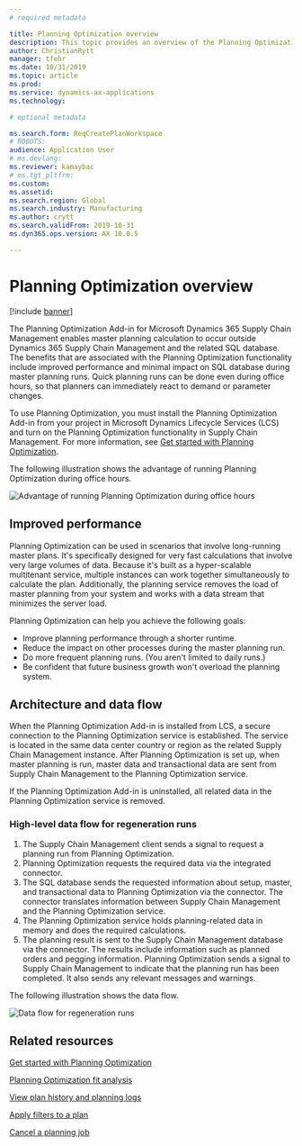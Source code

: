 ```yaml
---
# required metadata

title: Planning Optimization overview
description: This topic provides an overview of the Planning Optimization functionality.
author: ChristianRytt
manager: tfehr
ms.date: 10/31/2019
ms.topic: article
ms.prod: 
ms.service: dynamics-ax-applications
ms.technology: 

# optional metadata

ms.search.form: ReqCreatePlanWorkspace
# ROBOTS: 
audience: Application User
# ms.devlang: 
ms.reviewer: kamaybac
# ms.tgt_pltfrm: 
ms.custom: 
ms.assetid: 
ms.search.region: Global
ms.search.industry: Manufacturing
ms.author: crytt
ms.search.validFrom: 2019-10-31
ms.dyn365.ops.version: AX 10.0.5

---
```

# Planning Optimization overview

[!include [banner](../../includes/banner.md)]

The Planning Optimization Add-in for Microsoft Dynamics 365 Supply Chain Management enables master planning calculation to occur outside Dynamics 365 Supply Chain Management and the related SQL database. The benefits that are associated with the Planning Optimization functionality include improved performance and minimal impact on SQL database during master planning runs. Quick planning runs can be done even during office hours, so that planners can immediately react to demand or parameter changes.

To use Planning Optimization, you must install the Planning Optimization Add-in from your project in Microsoft Dynamics Lifecycle Services (LCS) and turn on the Planning Optimization functionality in Supply Chain Management. For more information, see [Get started with Planning Optimization](get-started.md).

The following illustration shows the advantage of running Planning Optimization during office hours.

![Advantage of running Planning Optimization during office hours](media/PlanningOptimization1.png)

## Improved performance

Planning Optimization can be used in scenarios that involve long-running master plans. It's specifically designed for very fast calculations that involve very large volumes of data. Because it's built as a hyper-scalable multitenant service, multiple instances can work together simultaneously to calculate the plan. Additionally, the planning service removes the load of master planning from your system and works with a data stream that minimizes the server load.

Planning Optimization can help you achieve the following goals:

- Improve planning performance through a shorter runtime.
- Reduce the impact on other processes during the master planning run.
- Do more frequent planning runs. (You aren't limited to daily runs.)
- Be confident that future business growth won't overload the planning system.

## Architecture and data flow

When the Planning Optimization Add-in is installed from LCS, a secure connection to the Planning Optimization service is established. The service is located in the same data center country or region as the related Supply Chain Management instance. After Planning Optimization is set up, when master planning is run, master data and transactional data are sent from Supply Chain Management to the Planning Optimization service.

If the Planning Optimization Add-in is uninstalled, all related data in the Planning Optimization service is removed.

### High-level data flow for regeneration runs

1. The Supply Chain Management client sends a signal to request a planning run from Planning Optimization.
2. Planning Optimization requests the required data via the integrated connector.
3. The SQL database sends the requested information about setup, master, and transactional data to Planning Optimization via the connector. The connector translates information between Supply Chain Management and the Planning Optimization service.
4. The Planning Optimization service holds planning-related data in memory and does the required calculations.
5. The planning result is sent to the Supply Chain Management database via the connector. The results include information such as planned orders and pegging information. Planning Optimization sends a signal to Supply Chain Management to indicate that the planning run has been completed. It also sends any relevant messages and warnings.

The following illustration shows the data flow.

![Data flow for regeneration runs](media/PlanningOptimization2.png)

## Related resources

[Get started with Planning Optimization](get-started.md)

[Planning Optimization fit analysis](planning-optimization-fit-analysis.md)

[View plan history and planning logs](plan-history-logs.md)

[Apply filters to a plan](plan-filters.md)

[Cancel a planning job](cancel-planning-job.md)
